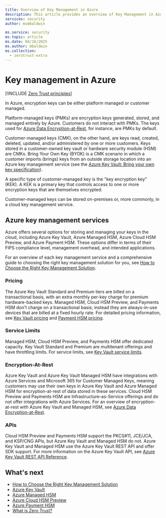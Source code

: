 ```yaml
---
title: Overview of Key Management in Azure
description: This article provides an overview of Key Management in Azure.
services: security
author: msmbaldwin

ms.service: security
ms.topic: article
ms.date: 04/16/2025
ms.author: mbaldwin
ms.collection:
  - zerotrust-extra
---
```


# Key management in Azure

[!INCLUDE [Zero Trust principles](~/reusable-content/ce-skilling/azure/includes/security/zero-trust-principles-key-management.md)]

In Azure, encryption keys can be either platform managed or customer managed.

Platform-managed keys (PMKs) are encryption keys generated, stored, and managed entirely by Azure. Customers do not interact with PMKs. The keys used for [Azure Data Encryption-at-Rest](encryption-atrest.md), for instance, are PMKs by default.  

Customer-managed keys (CMK), on the other hand, are keys read, created, deleted, updated, and/or administered by one or more customers. Keys stored in a customer-owned key vault or hardware security module (HSM) are CMKs. Bring Your Own Key (BYOK) is a CMK scenario in which a customer imports (brings) keys from an outside storage location into an Azure key management service (see the [Azure Key Vault: Bring your own key specification](/azure/key-vault/keys/byok-specification)).

A specific type of customer-managed key is the "key encryption key" (KEK). A KEK is a primary key that controls access to one or more encryption keys that are themselves encrypted.

Customer-managed keys can be stored on-premises or, more commonly, in a cloud key management service.

## Azure key management services

Azure offers several options for storing and managing your keys in the cloud, including Azure Key Vault, Azure Managed HSM, Azure Cloud HSM Preview, and Azure Payment HSM. These options differ in terms of their FIPS compliance level, management overhead, and intended applications.

For an overview of each key management service and a comprehensive guide to choosing the right key management solution for you, see [How to Choose the Right Key Management Solution](key-management-choose.md).

### Pricing

The Azure Key Vault Standard and Premium tiers are billed on a transactional basis, with an extra monthly per-key charge for premium hardware-backed keys. Managed HSM, Cloud HSM Preview, and Payments HSM don't charge on a transactional basis; instead they are always-in-use devices that are billed at a fixed hourly rate. For detailed pricing information, see [Key Vault pricing](https://azure.microsoft.com/pricing/details/key-vault) and [Payment HSM pricing](https://azure.microsoft.com/pricing/details/payment-hsm).

### Service Limits

Managed HSM, Cloud HSM Preview, and Payments HSM offer dedicated capacity. Key Vault Standard and Premium are multitenant offerings and have throttling limits. For service limits, see [Key Vault service limits](/azure/key-vault/general/service-limits). 

### Encryption-At-Rest

Azure Key Vault and Azure Key Vault Managed HSM have integrations with Azure Services and Microsoft 365 for Customer Managed Keys, meaning customers may use their own keys in Azure Key Vault and Azure Managed HSM for encryption-at-rest of data stored in these services. Cloud HSM Preview and Payments HSM are Infrastructure-as-Service offerings and do not offer integrations with Azure Services. For an overview of encryption-at-rest with Azure Key Vault and Managed HSM, see [Azure Data Encryption-at-Rest](encryption-atrest.md).

### APIs

Cloud HSM Preview and Payments HSM support the PKCS#11, JCE/JCA, and KSP/CNG APIs, but Azure Key Vault and Managed HSM do not. Azure Key Vault and Managed HSM use the Azure Key Vault REST API and offer SDK support. For more information on the Azure Key Vault API, see [Azure Key Vault REST API Reference](/rest/api/keyvault/).

## What's next

- [How to Choose the Right Key Management Solution](key-management-choose.md)
- [Azure Key Vault](/azure/key-vault/general/overview)
- [Azure Managed HSM](/azure/key-vault/managed-hsm/overview)
- [Azure Cloud HSM Preview](/azure/cloud-hsm/overview)
- [Azure Payment HSM](/azure/payment-hsm/overview)
- [What is Zero Trust?](/security/zero-trust/zero-trust-overview)

